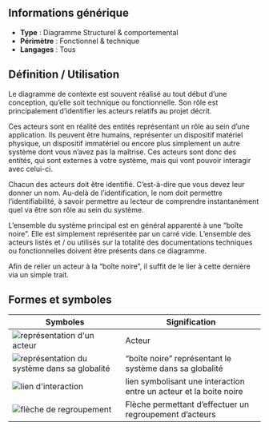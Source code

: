 ## Informations générique

- **Type** : Diagramme Structurel & comportemental
- **Périmètre** : Fonctionnel & technique
- **Langages** : Tous

## Définition / Utilisation

Le diagramme de contexte est souvent réalisé au tout début d’une conception, qu’elle soit technique ou fonctionnelle. Son rôle est principalement d’identifier les acteurs relatifs au projet décrit.

Ces acteurs sont en réalité des entités représentant un rôle au sein d’une application. Ils peuvent être humains, représenter un dispositif matériel physique, un dispositif immatériel ou encore plus simplement un autre système dont vous n’avez pas la maîtrise. Ces acteurs sont donc des entités, qui sont externes à votre système, mais qui vont pouvoir interagir avec celui-ci.

Chacun des acteurs doit être identifié. C’est-à-dire que vous devez leur donner un nom. Au-delà de l’identification, le nom doit permettre l’identifiabilité, à savoir permettre au lecteur de comprendre instantanément quel va être son rôle au sein du système.

L’ensemble du système principal est en général apparenté à une “boîte noire”. Elle est simplement représentée par un carré vide. L’ensemble des acteurs listés et / ou utilisés sur la totalité des documentations techniques ou fonctionnelles doivent être présents dans ce diagramme.

Afin de relier un acteur à la “boîte noire”, il suffit de le lier à cette dernière via un simple trait.

## Formes et symboles


| Symboles | Signification |
| --- | --- |
| ![représentation d'un acteur](https://raw.githubusercontent.com/Microleadoff/content/master/lang/fr/courses/Ing%C3%A9nierie/Conception/UML/courses/0050%20-%20Diagramme%20de%20contexte/images/image6.png) | Acteur |
| ![représentation du système dans sa globalité](https://raw.githubusercontent.com/Microleadoff/content/master/lang/fr/courses/Ing%C3%A9nierie/Conception/UML/courses/0050%20-%20Diagramme%20de%20contexte/images/image2.png) | “boîte noire” représentant le système dans sa globalité |
| ![lien d'interaction](https://raw.githubusercontent.com/Microleadoff/content/master/lang/fr/courses/Ing%C3%A9nierie/Conception/UML/courses/0050%20-%20Diagramme%20de%20contexte/images/image7.png) | lien symbolisant une interaction entre un acteur et la boite noire |
| ![flèche de regroupement](https://raw.githubusercontent.com/Microleadoff/content/master/lang/fr/courses/Ing%C3%A9nierie/Conception/UML/courses/0050%20-%20Diagramme%20de%20contexte/images/image8.png) | Flèche permettant d’effectuer un regroupement d’acteurs |